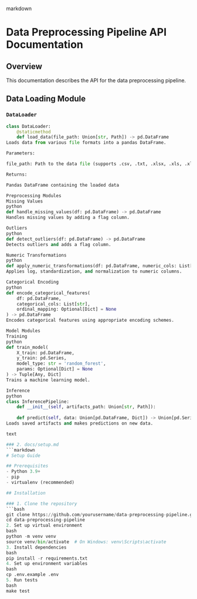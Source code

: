 markdown
# Data Preprocessing Pipeline API Documentation

## Overview
This documentation describes the API for the data preprocessing pipeline.

## Data Loading Module
### `DataLoader`
```python
class DataLoader:
    @staticmethod
    def load_data(file_path: Union[str, Path]) -> pd.DataFrame
Loads data from various file formats into a pandas DataFrame.

Parameters:

file_path: Path to the data file (supports .csv, .txt, .xlsx, .xls, .xlsm, .json)

Returns:

Pandas DataFrame containing the loaded data

Preprocessing Modules
Missing Values
python
def handle_missing_values(df: pd.DataFrame) -> pd.DataFrame
Handles missing values by adding a flag column.

Outliers
python
def detect_outliers(df: pd.DataFrame) -> pd.DataFrame
Detects outliers and adds a flag column.

Numeric Transformations
python
def apply_numeric_transformations(df: pd.DataFrame, numeric_cols: List[str]) -> pd.DataFrame
Applies log, standardization, and normalization to numeric columns.

Categorical Encoding
python
def encode_categorical_features(
    df: pd.DataFrame, 
    categorical_cols: List[str], 
    ordinal_mapping: Optional[Dict] = None
) -> pd.DataFrame
Encodes categorical features using appropriate encoding schemes.

Model Modules
Training
python
def train_model(
    X_train: pd.DataFrame,
    y_train: pd.Series,
    model_type: str = 'random_forest',
    params: Optional[Dict] = None
) -> Tuple[Any, Dict]
Trains a machine learning model.

Inference
python
class InferencePipeline:
    def __init__(self, artifacts_path: Union[str, Path]):
    
    def predict(self, data: Union[pd.DataFrame, Dict]) -> Union[pd.Series, Any]
Loads saved artifacts and makes predictions on new data.

text

### 2. docs/setup.md
```markdown
# Setup Guide

## Prerequisites
- Python 3.9+
- pip
- virtualenv (recommended)

## Installation

### 1. Clone the repository
```bash
git clone https://github.com/yourusername/data-preprocessing-pipeline.git
cd data-preprocessing-pipeline
2. Set up virtual environment
bash
python -m venv venv
source venv/bin/activate  # On Windows: venv\Scripts\activate
3. Install dependencies
bash
pip install -r requirements.txt
4. Set up environment variables
bash
cp .env.example .env
5. Run tests
bash
make test
